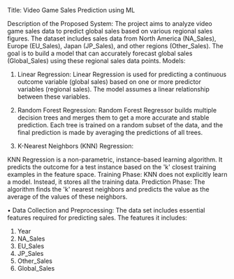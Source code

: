 Title: Video Game Sales Prediction using ML

Description of the Proposed System:
The project aims to analyze video game sales data to predict global sales based on various regional sales figures. The dataset includes sales data from North America (NA_Sales), Europe (EU_Sales), Japan (JP_Sales), and other regions (Other_Sales). The goal is to build a model that can accurately forecast global sales (Global_Sales) using these regional sales data points.	Models:

1. Linear Regression:
Linear Regression is used for predicting a continuous outcome variable (global sales) based on one or more predictor variables (regional sales). The model assumes a linear relationship between these variables.

2. Random Forest Regression:
Random Forest Regressor builds multiple decision trees and merges them to get a more accurate and stable prediction. Each tree is trained on a random subset of the data, and the final prediction is made by averaging the predictions of all trees.

3. K-Nearest Neighbors (KNN) Regression:

KNN Regression is a non-parametric, instance-based learning algorithm. It predicts the outcome for a test instance based on the 'k' closest training examples in the feature space.
Training Phase: KNN does not explicitly learn a model. Instead, it stores all the training data.
Prediction Phase: The algorithm finds the 'k' nearest neighbors and predicts the value as the average of the values of these neighbors.


•	Data Collection and Preprocessing:
The data set includes essential features required for predicting sales. The features it includes:

1.	Year
2.	NA_Sales
3.	EU_Sales
4.	JP_Sales
5.	Other_Sales
6.	Global_Sales

